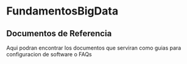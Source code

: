 # FundamentosBigData
<h2>Documentos de Referencia</h2> 
<p>Aqui podran encontrar los documentos que serviran como guias para configuracion de software o FAQs</p> 